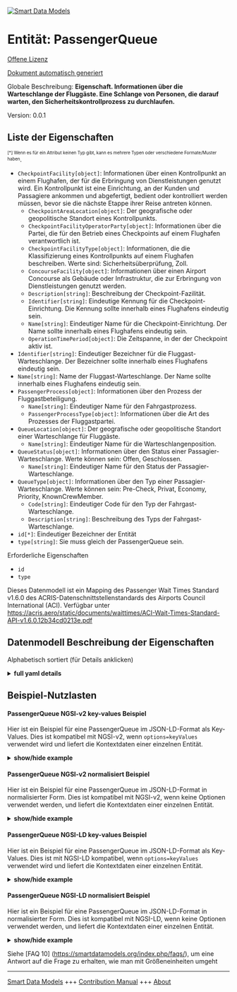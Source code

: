 <!-- 10-Header -->  
[![Smart Data Models](https://smartdatamodels.org/wp-content/uploads/2022/01/SmartDataModels_logo.png "Logo")](https://smartdatamodels.org)  
Entität: PassengerQueue  
=======================<!-- /10-Header -->  
<!-- 15-License -->  
[Offene Lizenz](https://github.com/smart-data-models//dataModel.ACRIS/blob/master/PassengerQueue/LICENSE.md)  
[Dokument automatisch generiert](https://docs.google.com/presentation/d/e/2PACX-1vTs-Ng5dIAwkg91oTTUdt8ua7woBXhPnwavZ0FxgR8BsAI_Ek3C5q97Nd94HS8KhP-r_quD4H0fgyt3/pub?start=false&loop=false&delayms=3000#slide=id.gb715ace035_0_60)  
<!-- /15-License -->  
<!-- 20-Description -->  
Globale Beschreibung: **Eigenschaft. Informationen über die Warteschlange der Fluggäste. Eine Schlange von Personen, die darauf warten, den Sicherheitskontrollprozess zu durchlaufen.**  
Version: 0.0.1  
<!-- /20-Description -->  
<!-- 30-PropertiesList -->  

## Liste der Eigenschaften  

<sup><sub>[*] Wenn es für ein Attribut keinen Typ gibt, kann es mehrere Typen oder verschiedene Formate/Muster haben</sub></sup>.  
- `CheckpointFacility[object]`: Informationen über einen Kontrollpunkt an einem Flughafen, der für die Erbringung von Dienstleistungen genutzt wird. Ein Kontrollpunkt ist eine Einrichtung, an der Kunden und Passagiere ankommen und abgefertigt, bedient oder kontrolliert werden müssen, bevor sie die nächste Etappe ihrer Reise antreten können.  	- `CheckpointAreaLocation[object]`: Der geografische oder geopolitische Standort eines Kontrollpunkts.    
	- `CheckpointFacilityOperatorParty[object]`: Informationen über die Partei, die für den Betrieb eines Checkpoints auf einem Flughafen verantwortlich ist.    
	- `CheckpointFacilityType[object]`: Informationen, die die Klassifizierung eines Kontrollpunkts auf einem Flughafen beschreiben. Werte sind: Sicherheitsüberprüfung, Zoll.    
	- `ConcourseFacility[object]`: Informationen über einen Airport Concourse als Gebäude oder Infrastruktur, die zur Erbringung von Dienstleistungen genutzt werden.    
	- `Description[string]`: Beschreibung der Checkpoint-Fazilität.    
	- `Identifier[string]`: Eindeutige Kennung für die Checkpoint-Einrichtung. Die Kennung sollte innerhalb eines Flughafens eindeutig sein.    
	- `Name[string]`: Eindeutiger Name für die Checkpoint-Einrichtung. Der Name sollte innerhalb eines Flughafens eindeutig sein.    
	- `OperationTimePeriod[object]`: Die Zeitspanne, in der der Checkpoint aktiv ist.    
- `Identifier[string]`: Eindeutiger Bezeichner für die Fluggast-Warteschlange. Der Bezeichner sollte innerhalb eines Flughafens eindeutig sein.  - `Name[string]`: Name der Fluggast-Warteschlange. Der Name sollte innerhalb eines Flughafens eindeutig sein.  - `PassengerProcess[object]`: Informationen über den Prozess der Fluggastbeteiligung.  	- `Name[string]`: Eindeutiger Name für den Fahrgastprozess.    
	- `PassengerProcessType[object]`: Informationen über die Art des Prozesses der Fluggastpartei.    
- `QueueLocation[object]`: Der geografische oder geopolitische Standort einer Warteschlange für Fluggäste.  	- `Name[string]`: Eindeutiger Name für die Warteschlangenposition.    
- `QueueStatus[object]`: Informationen über den Status einer Passagier-Warteschlange. Werte können sein: Offen, Geschlossen.  	- `Name[string]`: Eindeutiger Name für den Status der Passagier-Warteschlange.    
- `QueueType[object]`: Informationen über den Typ einer Passagier-Warteschlange. Werte können sein: Pre-Check, Privat, Economy, Priority, KnownCrewMember.  	- `Code[string]`: Eindeutiger Code für den Typ der Fahrgast-Warteschlange.    
	- `Description[string]`: Beschreibung des Typs der Fahrgast-Warteschlange.    
- `id[*]`: Eindeutiger Bezeichner der Entität  - `type[string]`: Sie muss gleich der PassengerQueue sein.  <!-- /30-PropertiesList -->  
<!-- 35-RequiredProperties -->  
Erforderliche Eigenschaften  
- `id`  - `type`  <!-- /35-RequiredProperties -->  
<!-- 40-RequiredProperties -->  
Dieses Datenmodell ist ein Mapping des Passenger Wait Times Standard v1.6.0 des ACRIS-Datenschnittstellenstandards des Airports Council International (ACI). Verfügbar unter https://acris.aero/static/documents/waittimes/ACI-Wait-Times-Standard-API-v1.6.0.12b34cd0213e.pdf  
<!-- /40-RequiredProperties -->  
<!-- 50-DataModelHeader -->  
## Datenmodell Beschreibung der Eigenschaften  
Alphabetisch sortiert (für Details anklicken)  
<!-- /50-DataModelHeader -->  
<!-- 60-ModelYaml -->  
<details><summary><strong>full yaml details</strong></summary>    
```yaml  
PassengerQueue:    
  description: Property. Information about the Passenger Party Queue. A line of people waiting to pass through the security checkpoint process.    
  properties:    
    CheckpointFacility:    
      description: 'Information about a Checkpoint in an Airport used to provide services. A Checkpoint facility is any facility where customers and passengers turn up and need to be processed, serviced or screened before proceeding to the next stage of their journey. '    
      properties:    
        CheckpointAreaLocation:    
          description: The geospatial or geopolitical location of a Checkpoint.    
          properties:    
            AirportElevation:    
              description: 'The height of an Airport, above sea level.'    
              properties:    
                AirportElevationUnitOfMeasurement:    
                  description: The unit of measure of the height of an Airport above sea level (FT for foot or M for metre).    
                  properties:    
                    Name:    
                      description: The name of the unit of measure for an Airport elevation above sea level.    
                      type: string    
                      x-ngsi:    
                        type: Property    
                  type: object    
                  x-ngsi:    
                    type: Property    
                Name:    
                  description: The name of an Airport elevation above sea level.    
                  type: string    
                  x-ngsi:    
                    type: Property    
                Value:    
                  description: The value of an Airport elevation above sea level.    
                  type: number    
                  x-ngsi:    
                    type: Property    
              type: object    
              x-ngsi:    
                type: Property    
            Latitude:    
              description: Coordinate of the latitude of the checkpoint area location.    
              type: number    
              x-ngsi:    
                type: Property    
            Longitude:    
              description: Coordinate of the longitude of the checkpoint area location.    
              type: number    
              x-ngsi:    
                type: Property    
            Name:    
              description: Unique name for geospatial or geopolitical location of a Checkpoint Area Location.    
              type: string    
              x-ngsi:    
                type: Property    
            Srid:    
              description: 'A Spatial Reference System Identifier (SRID), to identify the spatial coordinate system definitions'    
              type: number    
              x-ngsi:    
                type: Property    
            ZoneAreaLocation:    
              description: The geospatial or geopolitical location of a Queuing Zone in a Terminal.    
              properties:    
                Name:    
                  description: Unique name for the Zone Area Location.    
                  type: string    
                  x-ngsi:    
                    type: Property    
                TerminalAreaLocation:    
                  description: The geospatial or geopolitical location of an Airport Terminal building.    
                  properties:    
                    AirportLocation:    
                      description: The geospatial or geopolitical location of an Airport.    
                      properties:    
                        Latitude:    
                        Longitude:    
                        Name:    
                        Srid:    
                      type: object    
                      x-ngsi:    
                        type: Property    
                    Name:    
                      description: Unique name for the Terminal Area Location.    
                      type: string    
                      x-ngsi:    
                        type: Property    
                  type: object    
                  x-ngsi:    
                    type: Property    
              type: object    
              x-ngsi:    
                type: Property    
          type: object    
          x-ngsi:    
            type: Property    
        CheckpointFacilityOperatorParty:    
          description: Information that describes the Party responsible for the operation of a Checkpoint in an Airport.    
          properties:    
            Name:    
              description: Unique name of the Operator Party for the Checkpoint Facility.    
              type: string    
              x-ngsi:    
                type: Property    
          type: object    
          x-ngsi:    
            type: Property    
        CheckpointFacilityType:    
          description: 'Information that describes the classification for a Checkpoint in an Airport. Values are: Security Screening, Customs.'    
          properties:    
            Code:    
              description: Unique code for the Checkpoint Facility Type.    
              type: string    
              x-ngsi:    
                type: Property    
            Description:    
              description: Description of the Checkpoint Facility Type.    
              type: string    
              x-ngsi:    
                type: Property    
          type: object    
          x-ngsi:    
            type: Property    
        ConcourseFacility:    
          description: Information about an Airport Concourse as buildings or infrastructure used to provide services.    
          properties:    
            Identifier:    
              description: Unique identifier for the Concourse Facility.    
              type: string    
              x-ngsi:    
                type: Property    
            Name:    
              description: Unique name for the Concourse Facility.    
              type: string    
              x-ngsi:    
                type: Property    
            TerminalFacility:    
              description: Information about an Airport Terminal as buildings or infrastructure used to provide services.    
              properties:    
                AirportFacility:    
                  description: Information about an Airport as buildings or infrastructure used to provide services.    
                  properties:    
                    IataCode:    
                      description: Three character IATA code for the Airport.    
                      type: string    
                      x-ngsi:    
                        type: Property    
                    IcaoCode:    
                      description: Four character ICAO code for the Airport.    
                      type: string    
                      x-ngsi:    
                        type: Property    
                    Name:    
                      description: Common name of the Airport.    
                      type: string    
                      x-ngsi:    
                        type: Property    
                  type: object    
                  x-ngsi:    
                    type: Property    
                Identifier:    
                  description: Unique identifier for the Terminal Facility.    
                  type: string    
                  x-ngsi:    
                    type: Property    
                Name:    
                  description: Unique name for the Terminal Facility.    
                  type: string    
                  x-ngsi:    
                    type: Property    
              type: object    
              x-ngsi:    
                type: Property    
          type: object    
          x-ngsi:    
            type: Property    
        Description:    
          description: Description of the Checkpoint Facility.    
          type: string    
          x-ngsi:    
            type: Property    
        Identifier:    
          description: Unique identifier for the Checkpoint Facility. The identifier should be unique within an Airport.    
          type: string    
          x-ngsi:    
            type: Property    
        Name:    
          description: Unique name for the Checkpoint Facility. The name should be unique within an Airport.    
          type: string    
          x-ngsi:    
            type: Property    
        OperationTimePeriod:    
          description: The time period over which the Checkpoint is operating.    
          properties:    
            ClosingTime:    
              description: 'The date and time from when the Checkpoint Facility is closed. Date time should be UTC, compliant with ISO 8601 format (e.g. 2023-04-20T11:54:59Z)'    
              type: string    
              x-ngsi:    
                type: Property    
            OpeningTime:    
              description: 'The date and time from when the Checkpoint Facility is open. Date time should be UTC, compliant with ISO 8601 format (e.g. 2023-04-20T11:54:59Z)'    
              type: string    
              x-ngsi:    
                type: Property    
          type: object    
          x-ngsi:    
            type: Property    
      type: object    
      x-ngsi:    
        type: Property    
    Identifier:    
      description: Unique identifier for the Passenger Queue. The identifier should be unique within an Airport.    
      type: string    
      x-ngsi:    
        type: Property    
    Name:    
      description: Name of the Passenger Queue. The name should be unique within an Airport.    
      type: string    
      x-ngsi:    
        type: Property    
    PassengerProcess:    
      description: Information about the Passenger Party Process.    
      properties:    
        Name:    
          description: Unique name for the Passenger Process.    
          type: string    
          x-ngsi:    
            type: Property    
        PassengerProcessType:    
          description: Information about the type of Passenger Party Process.    
          properties:    
            Code:    
              description: Unique code for the type of Passenger Party Process.    
              type: string    
              x-ngsi:    
                type: Property    
            Description:    
              description: Description of the type of Passenger Party Process.    
              type: string    
              x-ngsi:    
                type: Property    
          type: object    
          x-ngsi:    
            type: Property    
      type: object    
      x-ngsi:    
        type: Property    
    QueueLocation:    
      description: The geospatial or geopolitical location of a Passenger Queue.    
      properties:    
        Name:    
          description: Unique name for the Queue Location.    
          type: string    
          x-ngsi:    
            type: Property    
      type: object    
      x-ngsi:    
        type: Property    
    QueueStatus:    
      description: 'Information about the status of a Passenger Queue. Values can be: Open, Closed.'    
      properties:    
        Name:    
          description: Unique name for the status of the Passenger Queue.    
          type: string    
          x-ngsi:    
            type: Property    
      type: object    
      x-ngsi:    
        type: Property    
    QueueType:    
      description: 'Information about the type of a Passenger Queue. Values can be: Pre-Check, Private, Economy, Priority, KnownCrewMember.'    
      properties:    
        Code:    
          description: Unique code for the type of Passenger Queue.    
          type: string    
          x-ngsi:    
            type: Property    
        Description:    
          description: Description of the type of Passenger Queue.    
          type: string    
          x-ngsi:    
            type: Property    
      type: object    
      x-ngsi:    
        type: Property    
    id:    
      anyOf:    
        - description: Identifier format of any NGSI entity    
          maxLength: 256    
          minLength: 1    
          pattern: ^[\w\-\.\{\}\$\+\*\[\]`|~^@!,:\\]+$    
          type: string    
          x-ngsi:    
            type: Property    
        - description: Identifier format of any NGSI entity    
          format: uri    
          type: string    
          x-ngsi:    
            type: Property    
      description: Unique identifier of the entity    
      x-ngsi:    
        type: Property    
    type:    
      description: It must be equal to PassengerQueue.    
      enum:    
        - PassengerQueue    
      type: string    
      x-ngsi:    
        type: Property    
  required:    
    - id    
    - type    
  type: object    
  x-derived-from: https://acris.aero/static/documents/waittimes/ACI-Wait-Times-API-Specification-v1.6.0.1c4ec122da9a.yaml    
  x-disclaimer: 'Redistribution and use in source and binary forms, with or without modification, are permitted  provided that the license conditions are met. Copyleft (c) 2022 Contributors to Smart Data Models Program'    
  x-license-url: https://github.com/smart-data-models/dataModel.ACRIS/blob/master/PassengerQueue/LICENSE.md    
  x-model-schema: https://smart-data-models.github.io/dataModel.ACRIS/PassengerQueue/schema.json    
  x-model-tags: ACRIS    
  x-version: 0.0.1    
```  
</details>    
<!-- /60-ModelYaml -->  
<!-- 70-MiddleNotes -->  
<!-- /70-MiddleNotes -->  
<!-- 80-Examples -->  
## Beispiel-Nutzlasten  
#### PassengerQueue NGSI-v2 key-values Beispiel  
Hier ist ein Beispiel für eine PassengerQueue im JSON-LD-Format als Key-Values. Dies ist kompatibel mit NGSI-v2, wenn `options=keyValues` verwendet wird und liefert die Kontextdaten einer einzelnen Entität.  
<details><summary><strong>show/hide example</strong></summary>    
```json  
{  
  "id": "urn:ngsi-ld:QueueMeasurement:id:IEQX:79193255",  
  "type": "QueueMeasurement",  
  "Occupancy": 58,  
  "ProjectedWaitTime": 544.4,  
  "Throughput": 384,  
  "WaitTime": 645.9,  
  "MeasurementDevice": {  
    "Name": "",  
    "MeasurementDeviceLocation": {  
      "Name": ""  
    }  
  },  
  "MeasurementTimePeriod": {  
    "EndTime": "2023-03-22T18:59:02Z"  
  },  
  "PassengerQueue": {  
    "Identifier": "1",  
    "Name": "1",  
    "CheckpointFacility": {  
      "Description": "",  
      "Identifier": "1bdaec90-7a42-11e7-bb31-be2e44b06b34",  
      "Name": "Checkpoint B",  
      "CheckpointAreaLocation": {  
        "Latitude": 43.02,  
        "longitude": 3.08  
      },  
      "CheckpointFacilityOperatorParty": {  
        "Name": ""  
      },  
      "CheckpointFacilityType": {  
        "Code": "",  
        "Description": ""  
      },  
      "ConcourseFacility": {  
        "Identifier": "BA/B",  
        "Name": "Boarding Area B",  
        "TerminalFacility": {  
          "Identifier": "T1",  
          "Name": "Terminal 1",  
          "AirportFacility": {  
            "IataCode": "SFO",  
            "IcaoCode": "KSFO",  
            "Name": "San Francisco InternationalAirport"  
          }  
        }  
      },  
      "OperationTimePeriod": {  
        "ClosingTime": "",  
        "OpeningTime": ""  
      }  
    },  
    "PassengerProcess": {  
      "Name": "",  
      "PassengerProcessType": {  
        "Code": "",  
        "Description": ""  
      }  
    },  
    "QueueLocation": {  
      "Name": ""  
    },  
    "QueueStatus": {  
      "Name": ""  
    },  
    "QueueType": {  
      "Code": "",  
      "Description": ""  
    }  
  }  
}  
```  
</details>  
#### PassengerQueue NGSI-v2 normalisiert Beispiel  
Hier ist ein Beispiel für eine PassengerQueue im JSON-LD-Format in normalisierter Form. Dies ist kompatibel mit NGSI-v2, wenn keine Optionen verwendet werden, und liefert die Kontextdaten einer einzelnen Entität.  
<details><summary><strong>show/hide example</strong></summary>    
```json  
{  
    "id": "urn:ngsi-ld:PassengerQueue:id:CFYG:74194684",  
    "type": "PassengerQueue",  
    "Identifier": {  
        "type": "Text",  
        "value": "1"  
    },  
    "Name": {  
        "type": "Text",  
        "value": "1"  
    },  
    "CheckpointFacility": {  
        "type": "StructuredValue",  
        "value": {  
            "Description": "",  
            "Identifier": "1bdaec90-7a42-11e7-bb31-be2e44b06b34",  
            "Name": "Checkpoint B",  
            "CheckpointAreaLocation": {  
                "Latitude": 40.42,  
                "Longitude": 3.708,  
                "Name": "",  
                "Srid": 0,  
                "AirportElevation": {  
                    "Name": "",  
                    "Value": 3.6,  
                    "AirportElevationUnitOfMeasurement": {  
                        "Name": "Meters"  
                    }  
                },  
                "ZoneAreaLocation": {  
                    "Name": "",  
                    "TerminalAreaLocation": {  
                        "Name": "",  
                        "AirportLocation": {  
                            "Latitude": 40.42,  
                            "Longitude": 3.708,  
                            "Name": "Barajas",  
                            "Srid": 0  
                        }  
                    }  
                }  
            },  
            "CheckpointFacilityOperatorParty": {  
                "Name": ""  
            },  
            "CheckpointFacilityType": {  
                "Code": "",  
                "Description": ""  
            },  
            "ConcourseFacility": {  
                "Identifier": "BA/B",  
                "Name": "Boarding area B",  
                "TerminalFacility": {  
                    "Identifier": "T1",  
                    "Name": "Terminal 1",  
                    "AirportFacility": {  
                        "IataCode": "SFO",  
                        "IcaoCode": "KSFO",  
                        "Name": "San Francisco Internationl Airport"  
                    }  
                }  
            },  
            "OperationTimePeriod": {  
                "ClosingTime": "",  
                "OpeningTime": ""  
            }  
        }  
    },  
    "PassengerProcess": {  
        "type": "StructuredValue",  
        "value": {  
            "Name": "",  
            "PassengerProcessType": {  
                "Code": "",  
                "Description": ""  
            }  
        }  
    },  
    "QueueLocation": {  
        "type": "StructuredValue",  
        "value": {  
            "Name": ""  
        }  
    },  
    "QueueStatus": {  
        "type": "StructuredValue",  
        "value": {  
            "Name": ""  
        }  
    },  
    "QueueType": {  
        "type": "StructuredValue",  
        "value": {  
            "Code": "",  
            "Description": ""  
        }  
    }  
}  
```  
</details>  
#### PassengerQueue NGSI-LD key-values Beispiel  
Hier ist ein Beispiel für eine PassengerQueue im JSON-LD-Format als Key-Values. Dies ist mit NGSI-LD kompatibel, wenn `options=keyValues` verwendet wird und liefert die Kontextdaten einer einzelnen Entität.  
<details><summary><strong>show/hide example</strong></summary>    
```json  
{  
  "id": "urn:ngsi-ld:PassengerQueue:id:DLSH:49883369",  
  "type": "PassengerQueue",  
  "Identifier": "1",  
  "Name": "1",  
  "CheckpointFacility": {  
    "Description": "",  
    "Identifier": "1bdaec90-7a42-11e7-bb31-be2e44b06b34",  
    "Name": "Checkpoint B",  
    "CheckpointAreaLocation": {  
      "Latitude": 40.42,  
      "Longitude": 3.08,  
      "Name": "",  
      "$rid": 0  
    },  
    "CheckpointFacilityOperatorParty": {  
      "Name": ""  
    },  
    "CheckpointFacilityType": {  
      "Code": "",  
      "Description": ""  
    },  
    "ConcourseFacility": {  
      "Identifier": "BA/B",  
      "Name": "Boarding Area B",  
      "TerminalFacility": {  
        "Identifier": "T1",  
        "Name": "Terminal 1",  
        "AirportFacility": {  
          "IataCode": "SFO",  
          "IcaoCode": "KSFO",  
          "Name": "San Francisco International Airport"  
        }  
      }  
    },  
    "OperationTimePeriod": {  
      "ClosingTime": "",  
      "OpeningTime": ""  
    }  
  },  
  "PassengerProcess": {  
    "Name": "",  
    "PassengerProcessType": {  
      "Code": "",  
      "Description": ""  
    }  
  },  
  "QueueLocation": {  
    "Name":""  
  },  
  "QueueStatus": {  
    "Name":""  
  },  
  "QueueType": {  
    "Code": "",  
    "Description": ""  
  },  
    "@context": [  
        "https://raw.githubusercontent.com/smart-data-models/dataModel.ACRIS/master/context.jsonld"  
    ]  
}  
```  
</details>  
#### PassengerQueue NGSI-LD normalisiert Beispiel  
Hier ist ein Beispiel für eine PassengerQueue im JSON-LD-Format in normalisierter Form. Dies ist kompatibel mit NGSI-LD, wenn keine Optionen verwendet werden, und liefert die Kontextdaten einer einzelnen Entität.  
<details><summary><strong>show/hide example</strong></summary>    
```json  
{  
    "id": "urn:ngsi-ld:PassengerQueue:id:CFYG:74194684",  
    "type": "PassengerQueue",  
    "Identifier": {  
        "type": "Property",  
        "value": "1"  
    },  
    "Name": {  
        "type": "Property",  
        "value": "1"  
    },  
    "CheckpointFacility": {  
        "type": "Property",  
        "value": {  
            "Description": "",  
            "Identifier": "1bdaec90-7a42-11e7-bb31-be2e44b06b34",  
            "Name": "Checkpoint B",  
            "CheckpointAreaLocation": {  
                "Latitude": 40.42,  
                "Longitude": 3.708,  
                "Name": "",  
                "Srid": 0,  
                "AirportElevation": {  
                    "Name": "",  
                    "Value": 3.6,  
                    "AirportElevationUnitOfMeasurement": {  
                        "Name": "Meters"  
                    }  
                },  
                "ZoneAreaLocation": {  
                    "Name": "",  
                    "TerminalAreaLocation": {  
                        "Name": "",  
                        "AirportLocation": {  
                            "Latitude": 40.42,  
                            "Longitude": 3.708,  
                            "Name": "Barajas",  
                            "Srid": 0  
                        }  
                    }  
                }  
            },  
            "CheckpointFacilityOperatorParty": {  
                "Name": ""  
            },  
            "CheckpointFacilityType": {  
                "Code": "",  
                "Description": ""  
            },  
            "ConcourseFacility": {  
                "Identifier": "BA/B",  
                "Name": "Boarding area B",  
                "TerminalFacility": {  
                    "Identifier": "T1",  
                    "Name": "Terminal 1",  
                    "AirportFacility": {  
                        "IataCode": "SFO",  
                        "IcaoCode": "KSFO",  
                        "Name": "San Francisco Internationl Airport"  
                    }  
                }  
            },  
            "OperationTimePeriod": {  
                "ClosingTime": "",  
                "OpeningTime": ""  
            }  
        }  
    },  
    "PassengerProcess": {  
        "type": "Property",  
        "value": {  
            "Name": "",  
            "PassengerProcessType": {  
                "Code": "",  
                "Description": ""  
            }  
        }  
    },  
    "QueueLocation": {  
        "type": "Property",  
        "value": {  
            "Name": ""  
        }  
    },  
    "QueueStatus": {  
        "type": "Property",  
        "value": {  
            "Name": ""  
        }  
    },  
    "QueueType": {  
        "type": "Property",  
        "value": {  
            "Code": "",  
            "Description": ""  
        }  
    },  
    "@context": [  
        "https://raw.githubusercontent.com/smart-data-models/dataModel.ACRIS/master/context.jsonld"  
    ]  
}  
```  
</details><!-- /80-Examples -->  
<!-- 90-FooterNotes -->  
<!-- /90-FooterNotes -->  
<!-- 95-Units -->  
Siehe [FAQ 10] (https://smartdatamodels.org/index.php/faqs/), um eine Antwort auf die Frage zu erhalten, wie man mit Größeneinheiten umgeht  
<!-- /95-Units -->  
<!-- 97-LastFooter -->  
---  
[Smart Data Models](https://smartdatamodels.org) +++ [Contribution Manual](https://bit.ly/contribution_manual) +++ [About](https://bit.ly/Introduction_SDM)<!-- /97-LastFooter -->  

